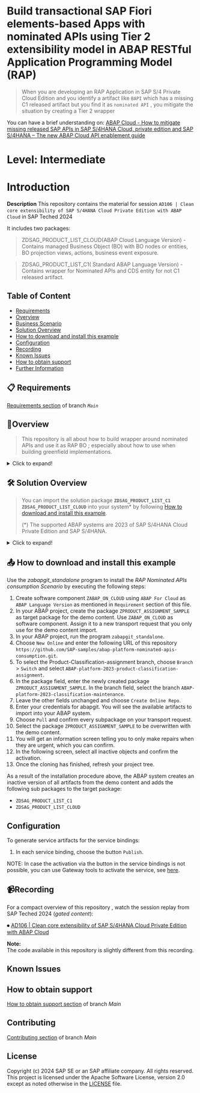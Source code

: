 # Build transactional SAP Fiori elements-based Apps with nominated APIs using Tier 2 extensibility model in ABAP RESTful Application Programming Model (RAP)
> When you are developing an RAP Application in SAP S/4 Private Cloud Edition and you identify a artifact like `BAPI` which has a missing C1 released artifact but you find it as `nominated API` , you mitigate the situation by creating a Tier 2 wrapper  
>

You can have a brief understanding on: [ ABAP Cloud - How to mitigate missing released SAP APIs in SAP S/4HANA Cloud, private edition and SAP S/4HANA – The new ABAP Cloud API enablement guide](https://community.sap.com/t5/enterprise-resource-planning-blogs-by-sap/abap-cloud-how-to-mitigate-missing-released-sap-apis-in-sap-s-4hana-cloud/ba-p/13561479)

# Level: Intermediate

# Introduction

**Description**
This repository contains the material for session `AD106 | Clean core extensibility of SAP S/4HANA Cloud Private Edition with ABAP Cloud` in SAP Teched 2024

It includes two packages:
>ZDSAG_PRODUCT_LIST_CLOUD(ABAP Cloud Language Version) - Contains managed Business Object (BO) with BO nodes or entities, BO projection views, actions, business event exposure.

>ZDSAG_PRODUCT_LIST_C1( Standard ABAP Language Version) - Contains wrapper for Nominated APIs and CDS entity for not C1 released artifact.


## Table of Content
- [Requirements](#requirements)
- [Overview](#overview)
- [Business Scenario](#business-scenario)
- [Solution Overview](#solution-overview)
- [How to download and install this example](#how-to-download-and-install-this-example)
- [Configuration](#configuration)
- [Recording](#recording)
- [Known Issues](#known-issues)
- [How to obtain support](#how-to-obtain-support) 
- [Further Information](#ℹfurther-information)

## 📋 Requirements

[Requirements section](../main/README.md#requirements) of branch <em>`Main`</em> 


## 🔎Overview

> This repository is all about how to build wrapper around nominated APIs and use it as RAP BO  ; especially about how to use  when building greenfield implementations.

<details>
  <summary>Click to expand!</summary>

### Business Scenario
In a nutshell
> We display the list of available Products from `Product Master` (MM03) in system
> 
> Assign the `Product Master` to `Classification` using nominated API.
>
> If the Product is assigned with `Classification` for the first time we raise an BOR event 
>
> 
This session material guides you through the development of the OData service of a SAP Fiori elements based _Classification Assignment to Product App_ with RAP, using the _managed_ business object (BO) runtime implementation .
>  
The OData service you are going to implement is based on the SAP GUI transaction MM01/MM02.
>
> To set the business context, the scenario is the following: The department responsible for managing  "Products  & Classification" is requesting you to build a new display only Fiori app  for processing assignment of Product with Classification.
>


<details>
  <summary>Click to expand!</summary>

>Scenario : Assign existing `Materail Master` to a `Classification`

>We use nominated API , to assign existing `Product` to existing `Classification`.

> We achieve this help of `Action` in RAP.

**List Report**:
<img src="images/List Report- Product List.png" alt="List Repo" width="100%">

**Object Page-Action to do this assignment of Product to Classification**:
<img src="images/ObjectPage- Product.png" alt="RAP Action" width="100%">

**We can do this in classic way directly using SAP GUI transaction MM01/MM02**:
<img src="images/MM01_MM02_MM03_Assignment.png" alt="CL01-Keywords" width="100%">

</details>
</details>

## 🛠 Solution Overview

> You can import the solution package **`ZDSAG_PRODUCT_LIST_C1`** **`ZDSAG_PRODUCT_LIST_CLOUD`** into your system* by following [How to download and install this example](#how-to-download-and-install-this-example). 
>
> (*) The supported ABAP systems are 2023 of SAP S/4HANA Cloud Private Edition and SAP S/4HANA.
<details>
  <summary>Click to expand!</summary>

**ZDSAG_PRODUCT_LIST_C1**

>Lets see what are the objects present in this package:

1. ZCL_DSAG_BAPI_OBJCL - Tier 2 Wrapper for nominated API of Product Master to Classification Assignment - `BAPI_OBJCL_CREATE`
2. ZCL_DSAG_CLASS_ASSIGNMENT_CHK  - Tier 2 Wrapper for checking existing `Classification` details assigned to `Product Master` before triggering assignment .
3. ZCL_DSAG_BOR_HANDLER_PRODUCT - BOR Event Handler Implementation

**Note:**  
The package contains other objects as well, but we have given overview of only few key artifacts.

**ZDSAG_PRODUCT_LIST_CLOUD**

>Lets see what are the objects present in this package:

>BO - Business Object

1. ZDSAG_R_PRODUCT - Root BO for `Product Master`
2. ZDSAG_C_PRODUCT - Root BO Projection View
3. ZDSAG_I_CLASSIFICATIONHELPER - BO for `Classification`
4. ZDSAG_I_CHARACTERISTICHELPER - BO for `Characteristics`
   
**Note:**  
The package contains other objects as well, but we have given overview of only few key artifacts.
</details>  


## 📤 How to download and install this example

Use the <em>zabapgit_standalone</em> program to install the <em>RAP Nominated APIs consumption Scenario</em> by executing the following steps:
1.  Create software component `ZABAP_ON_CLOUD` using `ABAP For Cloud` as `ABAP Language Version` as mentioned in `Requirement` section of this file.
2.	In your ABAP project, create the package `ZPRODUCT_ASSIGNMENT_SAMPLE` as target package for the demo content. Use `ZABAP_ON_CLOUD` as software component. Assign it to a new transport request that you only use for the demo content import. 
3.	In your ABAP project, run the program `zabapgit_standalone`.  
4.	Choose `New Online` and enter the following URL of this repository  `https://github.com/SAP-samples/abap-platform-nominated-apis-consumption.git`.
5.	To select the Product-Classification-assignment branch, choose `Branch` > `Switch` and select `ABAP-platform-2023-product-classification-assignment`. 
6.	In the package field, enter the newly created package `ZPRODUCT_ASSIGNMENT_SAMPLE`. In the branch field, select the branch `ABAP-platform-2023-classification-maintenance`.
7.	Leave the other fields unchanged and choose `Create Online Repo`.
8. Enter your credentials for abapgit. You will see the available artifacts to import into your ABAP system. 
9.	Choose `Pull` and confirm every subpackage on your transport request. 
10.	Select the package `ZPRODUCT_ASSIGNMENT_SAMPLE` to be overwritten with the demo content. 
11. You will get an information screen telling you to only make repairs when they are urgent, which you can confirm.  
12. In the following screen, select all inactive objects and confirm the activation.
13.	Once the cloning has finished, refresh your project tree.


As a result of the installation procedure above, the ABAP system creates an inactive version of all artifacts from the demo content and adds the following sub packages to the target package: 
* `ZDSAG_PRODUCT_LIST_C1`
* `ZDSAG_PRODUCT_LIST_CLOUD`

## Configuration

To generate service artifacts for the service bindings:
1. In each service binding, choose the button `Publish`.


NOTE: In case the activation via the button in the service bindings is not possible, you can use Gateway tools to activate the service, see [here](https://help.sap.com/docs/ABAP_PLATFORM_NEW/fc4c71aa50014fd1b43721701471913d/b58a3c27df4e406f9335d4b346f6be04.html?version=202210.LATEST#%EE%81%B0-service-transport2).  



## 📹Recording 

For a compact overview of this repository , watch the session replay from SAP Teched 2024 (_gated content_):  

⏺  [AD106 | Clean core extensibility of SAP S/4HANA Cloud Private Edition with ABAP Cloud](https://www.sap.com/events/teched/virtual/flow/sap/te24/catalog/page/catalog/session/1721791179982001rM76)

**Note:**  
The code available in this repository is slightly different from this recording.

## Known Issues
<!-- You may simply state "No known issues. -->

## How to obtain support
[How to obtain support section](../main/README.md#how-to-obtain-support) of branch <em> Main </em> 
 
## Contributing
[Contributing section](../main/README.md#contributing) of branch <em> Main </em> 

## License
Copyright (c) 2024 SAP SE or an SAP affiliate company. All rights reserved. This project is licensed under the Apache Software License, version 2.0 except as noted otherwise in the [LICENSE](LICENSE) file.
